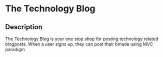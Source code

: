 # The Technology Blog

## Description

The Technology Blog is your one stop shop for posting technology related blogposts. When a user signs up, they can post their bmade using MVC paradigm

